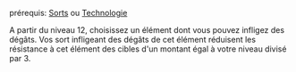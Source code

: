 prérequis: [Sorts](../../1.%20Talent%20de%20base/Sorts.md) ou [Technologie](../../1.%20Talent%20de%20base/Technologie.md)

A partir du niveau 12, choisissez un élément dont vous pouvez infligez des dégâts. Vos sort infligeant des dégâts de cet élément réduisent les résistance à cet élément des cibles d'un montant égal à votre niveau divisé par 3.